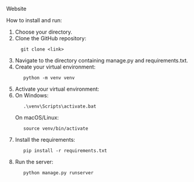 Website

How to install and run:

1. Choose your directory.
2. Clone the GitHub repository:
   ```
     git clone <link>
   ```
3. Navigate to the directory containing manage.py and requirements.txt.
4. Create your virtual environment:
   ```
      python -m venv venv
   ```
5. Activate your virtual environment:
6. On Windows:
   ```
      .\venv\Scripts\activate.bat
   ```
   On macOS/Linux:
    ```
       source venv/bin/activate
    ```
7. Install the requirements:
    ```
       pip install -r requirements.txt
    ```
8. Run the server:
    ```
       python manage.py runserver
    ```
